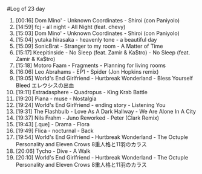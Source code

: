 #Log of 23 day

1. [00:16] Dom Mino' - Unknown Coordinates - Shiroi (con Paniyolo)
1. [14:59] fcj - all night - All Night (feat. chevy)
1. [15:03] Dom Mino' - Unknown Coordinates - Shiroi (con Paniyolo)
1. [15:04] yutaka hirasaka - heavenly tone - a beautiful day
1. [15:09] SonicBrat - Stranger to my room - A Matter of Time
1. [15:17] Keepitinside - No Sleep (feat. Zamir & Ka$tro) - No Sleep (feat. Zamir & Ka$tro)
1. [15:18] Motoro Faam - Fragments - Planning for living rooms
1. [16:06] Leo Abrahams - EP1 - Spider (Jon Hopkins remix)
1. [19:05] World's End Girlfriend - Hurtbreak Wonderland - Bless Yourself Bleed エレウシスの出血
1. [19:11] Estradasphere - Quadropus - King Krab Battle
1. [19:20] Piana - muse - Nostalgia
1. [19:24] World's End Girlfriend - ending story - Listening You
1. [19:31] The Flashbulb - Love As A Dark Hallway - We Are Alone In A City
1. [19:37] Nils Frahm - Juno Reworked - Peter (Clark Remix)
1. [19:43] [.que] - Drama - Flora
1. [19:49] Flica - nocturnal - Back
1. [19:54] World's End Girlfriend - Hurtbreak Wonderland - The Octuple Personality and Eleven Crows 8重人格と11羽のカラス
1. [20:06] Tycho - Dive - A Walk
1. [20:10] World's End Girlfriend - Hurtbreak Wonderland - The Octuple Personality and Eleven Crows 8重人格と11羽のカラス
